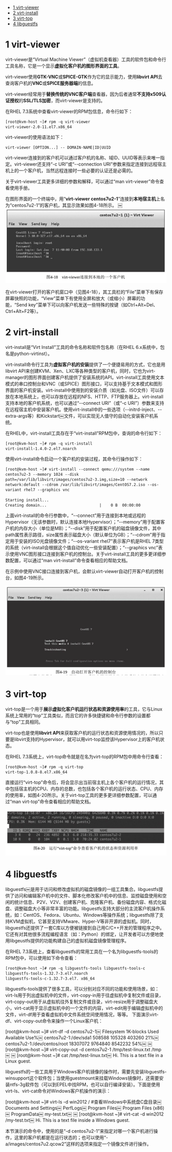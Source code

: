 
<!-- @import "[TOC]" {cmd="toc" depthFrom=1 depthTo=6 orderedList=false} -->

<!-- code_chunk_output -->

* [1 virt\-viewer](#1-virt-viewer)
* [2 virt-install](#2-virt-install)
* [3 virt\-top](#3-virt-top)
* [4 libguestfs](#4-libguestfs)

<!-- /code_chunk_output -->

# 1 virt\-viewer

virt\-viewer是“Virtual Machine Viewer”（虚拟机查看器）工具的软件包和命令行工具名称，它是一个显示**虚拟化客户机的图形界面的工具**。

virt\-viewer使用**GTK\-VNC**或**SPICE\-GTK**作为它的显示能力，使用**libvirt API**去查询客户机的**VNC**或**SPICE服务器端**的信息。

virt\-viewer经常用于**替换传统的VNC客户端**查看器，因为后者通常**不支持x509认证授权**的**SSL/TLS加密**，而virt\-viewer是支持的。

在RHEL 7.3系统中查看virt\-viewer的RPM包信息，命令行如下：

```
[root@kvm-host ~]# rpm -q virt-viewer￼
virt-viewer-2.0-11.el7.x86_64
```

virt-viewer的使用语法如下：

```
virt-viewer [OPTION...] -- DOMAIN-NAME|ID|UUID
```

virt\-viewer连接到的客户机可以通过客户机的名称、域ID、UUID等表示来唯一指定。virt\-viewer还支持“\-c URI”或“\-\-connection URI”参数来指定连接到远程宿主机上的一个客户机，当然远程连接时一些必要的认证还是必需的。

关于virt\-viewer工具更多详细的参数和解释，可以通过“man virt\-viewer”命令查看使用手册。

在图形界面的一个终端中，用“**virt\-viewer centos7u2\-1**”连接到**本地宿主机**上名为“centos7u2\-1”的客户机，其显示效果如图4-18所示。
￼
![](./images/2019-05-19-19-22-47.png)

在virt\-viewer打开的客户机窗口中（见图4\-18），其工具栏的“File”菜单下有保存屏幕快照的功能，“View”菜单下有使用全屏和放大（或缩小）屏幕的功能，“Send key”菜单下可以向客户机发送一些特殊的按键（如Ctrl+Alt+Del、Ctrl+Alt+F2等）。

# 2 virt-install

virt\-install是“Virt Install”工具的命令名称和软件包名称（在RHEL 6.x系统中，包名是python\-virtinst）。

virt\-install命令行工具为**虚拟客户机的安装**提供了一个便捷易用的方式，它也是用libvirt API来创建KVM、Xen、LXC等各种类型的客户机，同时，它也为virt\-manager的图形界面创建客户机提供了安装系统的API。virt-install工具使用文本模式的串口控制台和VNC（或SPICE）图形接口，可以支持基于文本模式和图形界面的客户机安装。virt\-install中使用到的安装介质（如光盘、ISO文件）可以存放在本地系统上，也可以存放在远程的NFS、HTTP、FTP服务器上。virt-install支持本地的客户机系统，也可以通过“\-\-connect URI”（或“\-c URI”）参数来支持在远程宿主机中安装客户机。使用virt\-install中的一些选项（\-\-initrd-inject、\-\-extra-args等）和Kickstart￼文件，可以实现无人值守的自动化安装客户机系统。

在RHEL中，virt\-install工具存在于“virt\-install”RPM包中，查询的命令行如下：

```
[root@kvm-host ~]# rpm -q virt-install￼
virt-install-1.4.0-2.el7.noarch
```

使用virt-install命令启动一个客户机的安装过程，其命令行操作如下：

```
[root@kvm-host ~]# virt-install --connect qemu:///system --name centos7u2-3 --memory 1024 --disk path=/var/lib/libvirt/images/centos7u2-3.img,size=10 --network network:default --cdrom /var/lib/libvirt/images/CentOS7.2.iso --os-variant rhel7 --graphics vnc￼
￼
Starting install...￼
Creating domain...                       |    0 B  00:00:00
```

上面virt\-install的命令行参数中，“\-\-connect”用于连接到本地或远程的Hypervisor（无该参数时，默认连接本地Hypervisor）；“\-\-memory”用于配置客户机的内存大小（单位是MB）；“\-\-disk”用于配置客户机的磁盘镜像文件，其中path属性表示路径，size属性表示磁盘大小（默认单位为GB）；“\-\-cdrom”用于指定用于安装的ISO光盘镜像文件；“\-\-os\-variant rhel7”表示客户机是RHEL 7类型的系统（virt\-install会根据这个值自动优化一些安装配置）；“\-\-graphics vnc”表示使用VNC图形接口连接到客户机的控制台。关于virt\-install工具的更多更详细参数配置，可以通过“man virt\-install”命令查看相应的帮助文档。

在示例中使用VNC接口连接到客户机，会默认virt-viewer自动打开客户机的控制台，如图4\-19所示。

![](./images/2019-05-19-19-28-56.png)

# 3 virt\-top

virt\-top是一个用于**展示虚拟化客户机运行状态和资源使用率**的工具，它与Linux系统上常用的“top”工具类似，而且它的许多快捷键和命令行参数的设置都与“top”工具相同。

virt\-top也是使用**libvirt API**来获取客户机的运行状态和资源使用情况的，所以只要是libvirt支持的Hypervisor，就可以用virt\-top监控该Hypervisor上的客户机状态。

在RHEL 7.3系统上，virt\-top命令就是在名为virt\-top的RPM包中用命令行查看：

```
[root@kvm-host ~]# rpm -q virt-top￼
virt-top-1.0.8-8.el7.x86_64
```

直接运行“virt-top”命令后，将会显示出当前宿主机上各个客户机的运行情况，其中包括宿主机的CPU、内存的总数，也包括各个客户机的运行状态、CPU、内存的使用率，如图4-20所示。关于virt-top工具的更多更详细参数配置，可以通过“man virt\-top”命令查看相应的帮助文档。

![](./images/2019-05-19-19-29-44.png)

# 4 libguestfs

libguestfs￼是用于访问和修改虚拟机的磁盘镜像的一组工具集合。libguestfs提供了访问和编辑客户机中的文件、脚本化修改客户机中的信息、监控磁盘使用和空闲的统计信息、P2V、V2V、创建客户机、克隆客户机、备份磁盘内容、格式化磁盘、调整磁盘大小等非常丰富的功能。libguestfs支持大部分的主流客户机操作系统，如：CentOS、Fedora、Ubuntu、Windows等操作系统；libguestfs除了支持KVM虚拟机，它甚至支持VMware、Hyper-V等非开源的虚拟机。同时，libguestfs还提供了一套C库以方便被链接到自己用C/C++开发的管理程序之中。它还有对其他很多流程编程语言（如：Python）的绑定，让开发者可以方便地使用libgeustfs提供的功能构建自己的虚拟机磁盘镜像管理程序。

在RHEL 7.3系统上，查看libguestfs的常用工具在一个名为libguestfs-tools的RPM包中，可以使用如下命令查看：

```
[root@kvm-host ~]# rpm -q libguestfs-tools libguestfs-tools-c￼
libguestfs-tools-1.32.7-3.el7.noarch￼
libguestfs-tools-c-1.32.7-3.el7. x86_64
```

libguestfs-tools提供了很多工具，可以分别对应不同的功能和使用场景，如：virt-ls用于列出虚拟机中的文件，virt-copy-in用于往虚拟机中复制文件或目录，virt-copy-out用于从虚拟机往外复制文件或目录，virt-resize用于调整磁盘大小，virt-cat用于显示虚拟机中的一个文件的内容，virt-edit用于编辑虚拟机中的文件，virt-df用于查看虚拟机中文件系统空间使用情况，等等。
下面演示virt-df、virt-copy-out命令来操作一个Linux客户机：

[root@kvm-host ~]# virt-df -d centos7u2-1￼ Filesystem                   1K-blocks     Used    Available  Use%￼ centos7u2-1:/dev/sda1        508588        105328     403260   21%￼ centos7u2-1:/dev/centos/root 18307072      9764840   8542232   54%￼ ￼ [root@kvm-host ~]# virt-copy-out -d centos7u2-1 /tmp/test-linux.txt /tmp￼ ￼ [root@kvm-host ~]# cat /tmp/test-linux.txt￼ Hi. This is a text file in a Linux guest.

libguestfs的一些工具用于Windows客户机镜像的操作时，需要先安装libguestfs-winsupport这个软件包；当使用guestmount来挂载Windows镜像时，还需要安装ntfs-3g软件包（可以到EPEL中找RPM，也可以自行编译安装）。下面是使用virt-ls、virt-cat命令对Windows客户机操作的演示：

[root@kvm-host ~]# virt-ls -d win2012 /  #查看Windows中系统盘C盘目录￼ Documents and Settings￼ PerfLogs￼ Program Files￼ Program Files (x86)￼ ProgramData￼ my-test.txt￼ ￼ [root@kvm-host ~]# virt-cat -d win2012 /my-test.txt￼ Hi. This is a text file inside a Windows guest.

本节演示的命令中，使用的是“-d centos7u2-1”来指定对哪一个客户机进行操作，这里的客户机都是在运行状态的；也可以使用“-a/images/centos7u2.qcow2”这样的选项来指定一个镜像文件进行操作。
